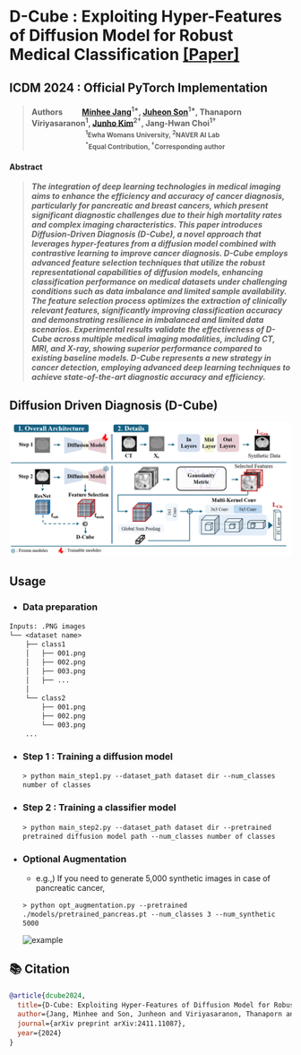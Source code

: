 # D-Cube : Exploiting Hyper-Features of Diffusion Model for Robust Medical Classification [[Paper]](https://arxiv.org/abs/2411.11087)
## ICDM 2024 : Official PyTorch Implementation


> #### Authors &emsp;&emsp; [Minhee Jang](https://github.com/minhee-Jang)<sup>1&#42;</sup>, [Juheon Son](https://github.com/juheonewha)<sup>1&#42;</sup>, Thanaporn Viriyasaranon<sup>1</sup>, [Junho Kim](https://github.com/taki0112)<sup>2&dagger;</sup>, Jang-Hwan Choi<sup>1&dagger;</sup> <br> <sub> &emsp;&emsp;&emsp;&emsp;&emsp;&emsp;&emsp;&emsp; <sup>1</sup>Ewha Womans University, <sup>2</sup>NAVER AI Lab</sub> <br> <sub> &emsp;&emsp;&emsp;&emsp;&emsp;&emsp;&emsp;&emsp; <sup>&#42;</sup>Equal Contribution, <sup>&dagger;</sup>Corresponding author</sub>


#### Abstract
>  ***The integration of deep learning technologies in medical imaging aims to enhance the efficiency and accuracy of cancer diagnosis, particularly for pancreatic and breast cancers, which present significant diagnostic challenges due to their high mortality rates and complex imaging characteristics. This paper introduces Diffusion-Driven Diagnosis (D-Cube), a novel approach that leverages hyper-features from a diffusion model combined with contrastive learning to improve cancer diagnosis. D-Cube employs advanced feature selection techniques that utilize the robust representational capabilities of diffusion models, enhancing classification performance on medical datasets under challenging conditions such as data imbalance and limited sample availability. The feature selection process optimizes the extraction of clinically relevant features, significantly improving classification accuracy and demonstrating resilience in imbalanced and limited data scenarios. Experimental results validate the effectiveness of D-Cube across multiple medical imaging modalities, including CT, MRI, and X-ray, showing superior performance compared to existing baseline models. D-Cube represents a new strategy in cancer detection, employing advanced deep learning techniques to achieve state-of-the-art diagnostic accuracy and efficiency.***

## Diffusion Driven Diagnosis (D-Cube)
![overview](./assets/D_Cube_figure.png)

## Usage
* ### Data preparation
```
Inputs: .PNG images 
└── <dataset name>
    ├── class1
    │   ├── 001.png
    │   ├── 002.png
    │   ├── 003.png
    │   ├── ...
    │
    └── class2
        ├── 001.png
        ├── 002.png
        └── 003.png
    ...
```
* ### Step 1 : Training a diffusion model
  ```
  > python main_step1.py --dataset_path dataset dir --num_classes number of classes
  ```
* ### Step 2 : Training a classifier model
  ```
  > python main_step2.py --dataset_path dataset dir --pretrained pretrained diffusion model path --num_classes number of classes
  ```
* ### Optional Augmentation 
  * e.g.,) If you need to generate 5,000 synthetic images in case of pancreatic cancer,
  ```  
  > python opt_augmentation.py --pretrained ./models/pretrained_pancreas.pt --num_classes 3 --num_synthetic 5000
  ```
  ![example](./assets/ex_samples.jpg)



## 📚 Citation
```bibtex
@article{dcube2024,
  title={D-Cube: Exploiting Hyper-Features of Diffusion Model for Robust Medical Classification},
  author={Jang, Minhee and Son, Junheon and Viriyasaranon, Thanaporn and Kim, Junho and Choi, Jang-Hwan},
  journal={arXiv preprint arXiv:2411.11087},
  year={2024}
}

